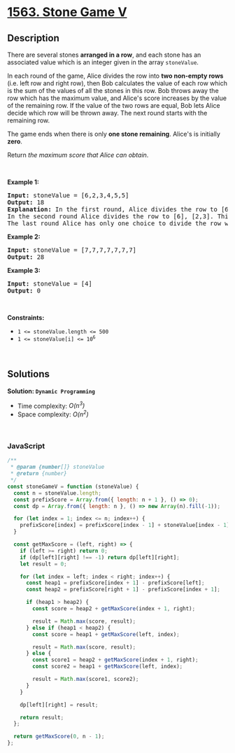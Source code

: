 # [1563. Stone Game V](https://leetcode.com/problems/stone-game-v)

## Description

<div class="elfjS" data-track-load="description_content"><p>There are several stones <strong>arranged in a row</strong>, and each stone has an associated value which is an integer given in the array <code>stoneValue</code>.</p>

<p>In each round of the game, Alice divides the row into <strong>two non-empty rows</strong> (i.e. left row and right row), then Bob calculates the value of each row which is the sum of the values of all the stones in this row. Bob throws away the row which has the maximum value, and Alice's score increases by the value of the remaining row. If the value of the two rows are equal, Bob lets Alice decide which row will be thrown away. The next round starts with the remaining row.</p>

<p>The game ends when there is only <strong>one stone remaining</strong>. Alice's is initially <strong>zero</strong>.</p>

<p>Return <i>the maximum score that Alice can obtain</i>.</p>

<p>&nbsp;</p>
<p><strong class="example">Example 1:</strong></p>

<pre><strong>Input:</strong> stoneValue = [6,2,3,4,5,5]
<strong>Output:</strong> 18
<strong>Explanation:</strong> In the first round, Alice divides the row to [6,2,3], [4,5,5]. The left row has the value 11 and the right row has value 14. Bob throws away the right row and Alice's score is now 11.
In the second round Alice divides the row to [6], [2,3]. This time Bob throws away the left row and Alice's score becomes 16 (11 + 5).
The last round Alice has only one choice to divide the row which is [2], [3]. Bob throws away the right row and Alice's score is now 18 (16 + 2). The game ends because only one stone is remaining in the row.
</pre>

<p><strong class="example">Example 2:</strong></p>

<pre><strong>Input:</strong> stoneValue = [7,7,7,7,7,7,7]
<strong>Output:</strong> 28
</pre>

<p><strong class="example">Example 3:</strong></p>

<pre><strong>Input:</strong> stoneValue = [4]
<strong>Output:</strong> 0
</pre>

<p>&nbsp;</p>
<p><strong>Constraints:</strong></p>

<ul>
	<li><code>1 &lt;= stoneValue.length &lt;= 500</code></li>
	<li><code>1 &lt;= stoneValue[i] &lt;= 10<sup>6</sup></code></li>
</ul>
</div>

<p>&nbsp;</p>

## Solutions

**Solution: `Dynamic Programming`**

- Time complexity: <em>O(n<sup>3</sup>)</em>
- Space complexity: <em>O(n<sup>2</sup>)</em>

<p>&nbsp;</p>

### **JavaScript**

```js
/**
 * @param {number[]} stoneValue
 * @return {number}
 */
const stoneGameV = function (stoneValue) {
  const n = stoneValue.length;
  const prefixScore = Array.from({ length: n + 1 }, () => 0);
  const dp = Array.from({ length: n }, () => new Array(n).fill(-1));

  for (let index = 1; index <= n; index++) {
    prefixScore[index] = prefixScore[index - 1] + stoneValue[index - 1];
  }

  const getMaxScore = (left, right) => {
    if (left >= right) return 0;
    if (dp[left][right] !== -1) return dp[left][right];
    let result = 0;

    for (let index = left; index < right; index++) {
      const heap1 = prefixScore[index + 1] - prefixScore[left];
      const heap2 = prefixScore[right + 1] - prefixScore[index + 1];

      if (heap1 > heap2) {
        const score = heap2 + getMaxScore(index + 1, right);

        result = Math.max(score, result);
      } else if (heap1 < heap2) {
        const score = heap1 + getMaxScore(left, index);

        result = Math.max(score, result);
      } else {
        const score1 = heap2 + getMaxScore(index + 1, right);
        const score2 = heap1 + getMaxScore(left, index);

        result = Math.max(score1, score2);
      }
    }

    dp[left][right] = result;

    return result;
  };

  return getMaxScore(0, n - 1);
};
```
